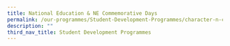 ```yaml
---
title: National Education & NE Commemorative Days
permalink: /our-programmes/Student-Development-Programmes/character-n-citizenship-education/national-education
description: ""
third_nav_title: Student Development Programmes
---
```

